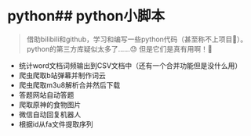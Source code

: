 # python## python小脚本
> 借助bilibili和github，学习和编写一些python代码（甚至称不上项目🥲）。python的第三方库疑似太多了……😓
> 但是它们是真有用啊！🤣
* 统计word文档词频输出到CSV文档中（还有一个合并功能但是没什么用）
* 爬虫爬取b站弹幕并制作词云
* 爬虫爬取m3u8解析合并然后下载
* 答题网站自动答题
* 爬取原神的食物图片
* 微信自动回复机器人
* 根据id从fa文件提取序列
